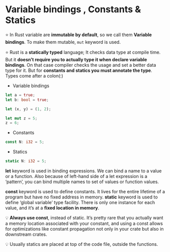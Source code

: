 # Variable bindings , Constants & Statics

⭐️ In Rust variable are **immutable by default**, so we call them **Variable bindings**. To make them mutable, ```mut``` keyword is used.

⭐️ Rust is a **statically typed** language; It checks data type at compile time. But it **doesn’t require you to actually type it when declare variable bindings**. On that case compiler checks the usage and set a better data type for it. But for **constants and statics you must annotate the type**. Types come after a colon(:)

* Variable bindings

```rust
let a = true;
let b: bool = true;

let (x, y) = (1, 2);

let mut z = 5;
z = 6;
```

* Constants

```rust
const N: i32 = 5;
```

* Statics

```rust
static N: i32 = 5;
```

**let** keyword is used in binding expressions. We can bind a name to a value or a function. Also because of left-hand side of a let expression is a ‘pattern’, you can bind multiple names to set of values or function values.

**const** keyword is used to define constants. It lives for the entire lifetime of a program but have no fixed address in memory. **static** keyword is used to define ‘global variable’ type facility. There is only one instance for each value, and it’s at a **fixed location in memory**.

💡 **Always use const**, instead of static. It’s pretty rare that you actually want a memory location associated with your constant, and using a const allows for optimizations like constant propagation not only in your crate but also in downstream crates.

💡 Usually statics are placed at top of the code file, outside the functions.